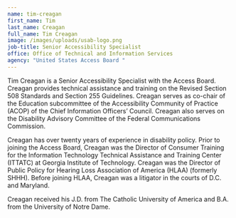 ```yaml
---
name: tim-creagan
first_name: Tim
last_name: Creagan
full_name: Tim Creagan
image: /images/uploads/usab-logo.png
job-title: Senior Accessibility Specialist
office: Office of Technical and Information Services
agency: "United States Access Board "
---
```

Tim Creagan is a Senior Accessibility Specialist with the Access Board. Creagan provides technical assistance and training on the Revised Section 508 Standards and Section 255 Guidelines. Creagan serves as co-chair of the Education subcommittee of the Accessibility Community of Practice (ACOP) of the Chief Information Officers’ Council. Creagan also serves on the Disability Advisory Committee of the Federal Communications Commission. 

Creagan has over twenty years of experience in disability policy. Prior to joining the Access Board, Creagan was the Director of Consumer Training for the Information Technology Technical Assistance and Training Center (ITTATC) at Georgia Institute of Technology. Creagan was the Director of Public Policy for Hearing Loss Association of America (HLAA) (formerly SHHH). Before joining HLAA, Creagan was a litigator in the courts of D.C. and Maryland. 
  
Creagan received his J.D. from The Catholic University of America and B.A. from the University of Notre Dame. 
